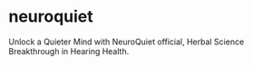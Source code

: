 # neuroquiet
Unlock a Quieter Mind with NeuroQuiet official,  Herbal Science Breakthrough in Hearing Health.
